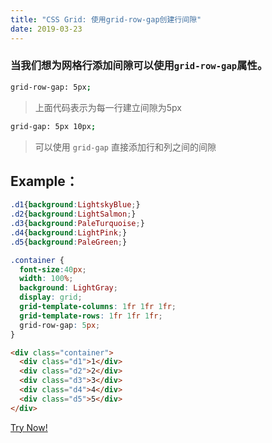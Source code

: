 ```yaml
---
title: "CSS Grid: 使用grid-row-gap创建行间隙"
date: 2019-03-23
---
```

### 当我们想为网格行添加间隙可以使用`grid-row-gap`属性。
```bash
grid-row-gap: 5px;
```
> 上面代码表示为每一行建立间隙为5px

```bash
grid-gap: 5px 10px;
```
> 可以使用 `grid-gap` 直接添加行和列之间的间隙

## Example：
```css
.d1{background:LightskyBlue;}
.d2{background:LightSalmon;}
.d3{background:PaleTurquoise;}
.d4{background:LightPink;}
.d5{background:PaleGreen;}

.container {
  font-size:40px;
  width: 100%;
  background: LightGray;
  display: grid;
  grid-template-columns: 1fr 1fr 1fr; 
  grid-template-rows: 1fr 1fr 1fr;
  grid-row-gap: 5px;
}
```
```html
<div class="container">
  <div class="d1">1</div>
  <div class="d2">2</div>
  <div class="d3">3</div>
  <div class="d4">4</div>
  <div class="d5">5</div>
</div>
```
[Try Now!](https://learn.freecodecamp.org/responsive-web-design/css-grid/create-a-row-gap-using-grid-row-gap)
